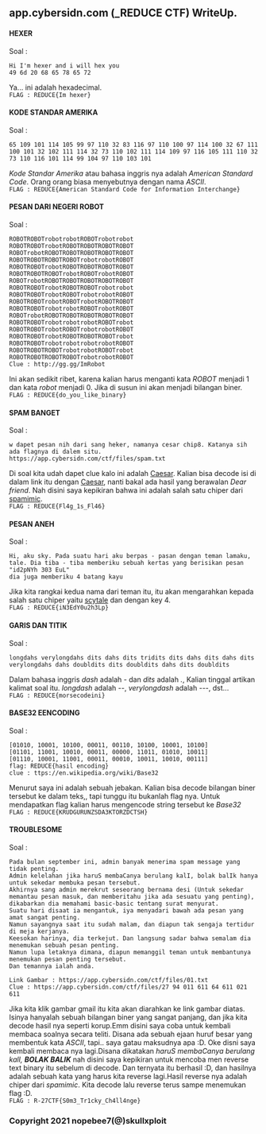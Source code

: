 ## app.cybersidn.com (_REDUCE CTF) WriteUp.

#### HEXER
Soal :
```
Hi I'm hexer and i will hex you
49 6d 20 68 65 78 65 72
```
Ya... ini adalah hexadecimal.  
`FLAG : REDUCE{Im hexer}`

#### KODE STANDAR AMERIKA
Soal :
```
65 109 101 114 105 99 97 110 32 83 116 97 110 100 97 114 100 32 67 111 100 101 32 102 111 114 32 73 110 102 111 114 109 97 116 105 111 110 32 73 110 116 101 114 99 104 97 110 103 101
```
*Kode Standar Amerika* atau bahasa inggris nya adalah *American Standard Code*. Orang orang biasa menyebutnya dengan nama *ASCII*.  
`FLAG : REDUCE{American Standard Code for Information Interchange}`

#### PESAN DARI NEGERI ROBOT
Soal :
```
ROBOTROBOTrobotrobotROBOTrobotrobot ROBOTROBOTrobotROBOTROBOTROBOTROBOT ROBOTrobotROBOTROBOTROBOTROBOTROBOT ROBOTROBOTROBOTROBOTrobotrobotROBOT ROBOTROBOTrobotROBOTROBOTROBOTROBOT ROBOTROBOTROBOTrobotROBOTrobotROBOT ROBOTrobotROBOTROBOTROBOTROBOTROBOT ROBOTROBOTrobotROBOTROBOTrobotrobot ROBOTROBOTrobotROBOTrobotrobotROBOT ROBOTROBOTrobotROBOTrobotROBOTROBOT ROBOTROBOTrobotrobotROBOTrobotROBOT ROBOTrobotROBOTROBOTROBOTROBOTROBOT ROBOTROBOTrobotrobotrobotROBOTrobot ROBOTROBOTrobotROBOTrobotrobotROBOT ROBOTROBOTrobotROBOTROBOTROBOTrobot ROBOTROBOTrobotrobotrobotrobotROBOT ROBOTROBOTROBOTrobotrobotROBOTrobot ROBOTROBOTROBOTROBOTrobotrobotROBOT
Clue : http://gg.gg/ImRobot
```
Ini akan sedikit ribet, karena kalian harus menganti kata *ROBOT* menjadi 1 dan kata *robot* menjadi 0. Jika di susun ini akan menjadi bilangan biner.  
`FLAG : REDUCE{do_you_like_binary}`

#### SPAM BANGET
Soal :
```
w dapet pesan nih dari sang heker, namanya cesar chip8. Katanya sih ada flagnya di dalem situ.
https://app.cybersidn.com/ctf/files/spam.txt
```
Di soal kita udah dapet clue kalo ini adalah [Caesar](https://www.dcode.fr/caesar-cipher). Kalian bisa decode isi di dalam link itu dengan [Caesar](https://www.dcode.fr/caesar-cipher), nanti bakal ada hasil yang berawalan *Dear friend*. Nah disini saya kepikiran bahwa ini adalah salah satu chiper dari [spamimic](https://www.spammimic.com/).  
`FLAG : REDUCE{Fl4g_1s_Fl46}`

#### PESAN ANEH
Soal :
```
Hi, aku sky. Pada suatu hari aku berpas - pasan dengan teman lamaku, tale. Dia tiba - tiba memberiku sebuah kertas yang berisikan pesan 
"id2pNYh 303 EuL"
dia juga memberiku 4 batang kayu
```
Jika kita rangkai kedua nama dari teman itu, itu akan mengarahkan kepada salah satu chiper yaitu [scytale](https://dencode.com/cipher/scytale) dan dengan key 4.  
`FLAG : REDUCE{iN3EdY0u2h3Lp}`

#### GARIS DAN TITIK
Soal :
```
longdahs verylongdahs dits dahs dits tridits dits dahs dits dahs dits verylongdahs dahs doubldits dits doubldits dahs dits doubldits
```
Dalam bahasa inggris *dash* adalah *-* dan *dits* adalah *.*, Kalian tinggal artikan kalimat soal itu. *longdash* adalah *--*, *verylongdash* adalah *---*, dst...  
`FLAG : REDUCE{morsecodeini}`

#### BASE32 EENCODING
Soal :
```
[01010, 10001, 10100, 00011, 00110, 10100, 10001, 10100]
[01101, 11001, 10010, 00011, 00000, 11011, 01010, 10011]
[01110, 10001, 11001, 00011, 00010, 10011, 10010, 00111]
flag: REDUCE{hasil encoding}
clue : ttps://en.wikipedia.org/wiki/Base32
```
Menurut saya ini adalah sebuah jebakan. Kalian bisa decode bilangan biner tersebut ke dalam teks,, tapi tunggu itu bukanlah flag nya. Untuk mendapatkan flag kalian harus mengencode string tersebut ke *Base32*    
`FLAG : REDUCE{KRUDGURUNZSDA3KTORZDCTSH}`

#### TROUBLESOME
Soal :
```
Pada bulan september ini, admin banyak menerima spam message yang tidak penting.
Admin kelelahan jika haruS membaCanya berulang kalI, bolak balIk hanya untuk sekedar membuka pesan tersebut.
Akhirnya sang admin merekrut seseorang bernama desi (Untuk sekedar memantau pesan masuk, dan memberitahu jika ada sesuatu yang penting), dikabarkan dia memahami basic-basic tentang surat menyurat.
Suatu hari disaat ia mengantuk, iya menyadari bawah ada pesan yang amat sangat penting.
Namun sayangnya saat itu sudah malam, dan diapun tak sengaja tertidur di meja kerjanya.
Keesokan harinya, dia terkejut. Dan langsung sadar bahwa semalam dia menemukan sebuah pesan penting.
Namun lupa letaknya dimana, diapun memanggil teman untuk membantunya menemukan pesan penting tersebut.
Dan temannya ialah anda.

Link Gambar : https://app.cybersidn.com/ctf/files/01.txt
Clue : https://app.cybersidn.com/ctf/files/27 94 011 611 64 611 021 611
```
Jika kita klik gambar gmail itu kita akan diarahkan ke link gambar diatas. Isinya hanyalah sebuah bilangan biner yang sangat panjang, dan jika kita decode hasil nya seperti korup.Emm disini saya coba untuk kembali membaca soalnya secara teliti. Disana ada sebuah ejaan huruf besar yang membentuk kata *ASCII*, tapi.. saya gatau maksudnya apa :D. Oke disni saya kembali membaca nya lagi.Disana dikatakan *haruS membaCanya berulang kalI, __BOLAK BALIK__* nah disini saya kepikiran untuk mencoba men reverse text binary itu sebelum di decode. Dan ternyata itu berhasil :D, dan hasilnya adalah sebuah kata yang harus kita reverse lagi.Hasil reverse nya adalah chiper dari *spamimic*. Kita decode lalu reverse terus sampe menemukan flag :D.  
`FLAG : R-27CTF{S0m3_Tr1cky_Ch4ll4nge}`


### Copyright 2021 nopebee7(@)skullxploit
